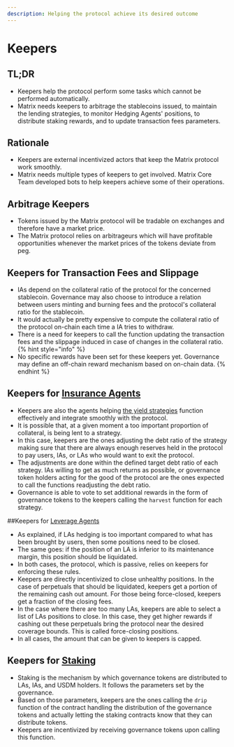 ```yaml
---
description: Helping the protocol achieve its desired outcome
---
```


# Keepers

## TL;DR

- Keepers help the protocol perform some tasks which cannot be performed automatically.
- Matrix needs keepers to arbitrage the stablecoins issued, to maintain the lending strategies, to monitor Hedging Agents' positions, to distribute staking rewards, and to update transaction fees parameters.

## Rationale

- Keepers are external incentivized actors that keep the Matrix protocol work smoothly. 
- Matrix needs multiple types of keepers to get involved. Matrix Core Team developed bots to help keepers achieve some of their operations.

## Arbitrage Keepers

- Tokens issued by the Matrix protocol will be tradable on exchanges and therefore have a market price. 
- The Matrix protocol relies on arbitrageurs which will have profitable opportunities whenever the market prices of the tokens deviate from peg.

## Keepers for Transaction Fees and Slippage

- IAs depend on the collateral ratio of the protocol for the concerned stablecoin. Governance may also choose to introduce a relation between users minting and burning fees and the protocol's collateral ratio for the stablecoin.
- It would actually be pretty expensive to compute the collateral ratio of the protocol on-chain each time a IA tries to withdraw. 
- There is a need for keepers to call the function updating the transaction fees and the slippage induced in case of changes in the collateral ratio.
{% hint style="info" %}
- No specific rewards have been set for these keepers yet. Governance may define an off-chain reward mechanism based on on-chain data.
{% endhint %}

## Keepers for [Insurance Agents](standard-liquidity-providers/)

- Keepers are also the agents helping [the yield strategies](lending.md) function effectively and integrate smoothly with the protocol. 
- It is possible that, at a given moment a too important proportion of collateral, is being lent to a strategy. 
- In this case, keepers are the ones adjusting the debt ratio of the strategy making sure that there are always enough reserves held in the protocol to pay users, IAs, or LAs who would want to exit the protocol.
- The adjustments are done within the defined target debt ratio of each strategy. IAs willing to get as much returns as possible, or governance token holders acting for the good of the protocol are the ones expected to call the functions readjusting the debt ratio.
- Governance is able to vote to set additional rewards in the form of governance tokens to the keepers calling the `harvest` function for each strategy.

##Keepers for [Leverage Agents](hedging-agents/)

- As explained, if LAs hedging is too important compared to what has been brought by users, then some positions need to be closed.
- The same goes: if the position of an LA is inferior to its maintenance margin, this position should be liquidated.
- In both cases, the protocol, which is passive, relies on keepers for enforcing these rules.
- Keepers are directly incentivized to close unhealthy positions. In the case of perpetuals that should be liquidated, keepers get a portion of the remaining cash out amount. For those being force-closed, keepers get a fraction of the closing fees.
- In the case where there are too many LAs, keepers are able to select a list of LAs positions to close. In this case, they get higher rewards if cashing out these perpetuals bring the protocol near the desired coverage bounds. This is called force-closing positions.
- In all cases, the amount that can be given to keepers is capped.

## Keepers for [Staking](staking.md)

- Staking is the mechanism by which governance tokens are distributed to LAs, IAs, and USDM holders. It follows the parameters set by the governance.
- Based on those parameters, keepers are the ones calling the `drip` function of the contract handling the distribution of the governance tokens and actually letting the staking contracts know that they can distribute tokens.
- Keepers are incentivized by receiving governance tokens upon calling this function.
